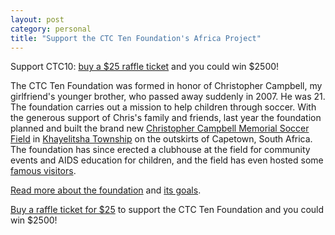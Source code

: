 ```yaml
---
layout: post
category: personal
title: "Support the CTC Ten Foundation's Africa Project"
---
```


Support CTC10: [buy a $25 raffle ticket][1] and you could win $2500!

The CTC Ten Foundation was formed in honor of Christopher Campbell, my girlfriend's younger brother, who
passed away suddenly in 2007. He was 21. The foundation carries out a mission to help children through
soccer. With the generous support of Chris's family and friends, last year the foundation planned and built the
brand new [Christopher Campbell Memorial Soccer Field][2] in [Khayelitsha Township][5] on the outskirts of Capetown,
South Africa. The foundation has since erected a clubhouse at the field for community
events and AIDS education for children, and the field has even hosted some [famous visitors][3].

[Read more about the foundation][4] and [its goals][6].

[Buy a raffle ticket for $25][1] to support the CTC Ten Foundation and you could win $2500!

[1]:http://ctcten.org/about/mission/sponsorship/raffle/
[2]:http://blog.ryanmcgonigle.com/2009/02/05/chris-campbell-memorial-field-opening.aspx
[3]:http://ctcten.org/multimedia/
[4]:http://ctcten.org/about/
[5]:http://ctcten.org/events/
[6]:http://ctcten.org/project-goals/
